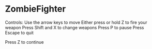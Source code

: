 # ZombieFighter

Controls:
Use the arrow keys to move
Either press or hold Z to fire your weapon
Press Shift and X to change weapons
Press P to pause
Press Escape to quit

Press Z to continue
